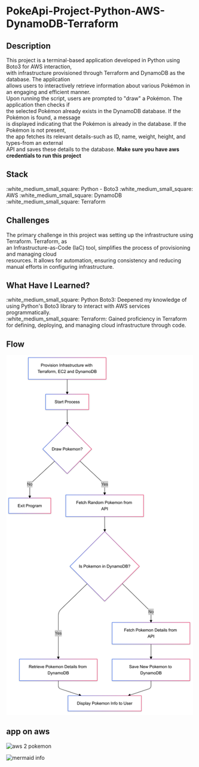 # PokeApi-Project-Python-AWS-DynamoDB-Terraform

<h2>Description</h2>

<p>
This project is a terminal-based application developed in Python using Boto3 for AWS interaction,</br> with infrastructure provisioned through Terraform and DynamoDB as the database. The application</br> allows users to interactively retrieve information about various Pokémon in an engaging and efficient manner.
</br>
Upon running the script, users are prompted to "draw" a Pokémon. The application then checks if</br> the selected Pokémon already exists in the DynamoDB database. If the Pokémon is found, a message</br> is displayed indicating that the Pokémon is already in the database. If the Pokémon is not present,</br> the app fetches its relevant details-such as ID, name, weight, height, and types-from an external</br> API and saves these details to the database.
<b> Make sure you have aws credentials to run this project </b>

</p>

 <h2> Stack</h2>
:white_medium_small_square: Python - Boto3
:white_medium_small_square: AWS
:white_medium_small_square: DynamoDB
:white_medium_small_square: Terraform
</br>

<h2>Challenges</h2>
<p>
The primary challenge in this project was setting up the infrastructure using Terraform. Terraform, as</br> an Infrastructure-as-Code (IaC) tool, simplifies the process of provisioning and managing cloud</br> resources. It allows for automation, ensuring consistency and reducing manual efforts in configuring infrastructure.
</p>

<h2> What Have I Learned? </h2>
:white_medium_small_square: Python Boto3: Deepened my knowledge of using Python's Boto3 library to interact with AWS services programmatically.
</br>
:white_medium_small_square: Terraform: Gained proficiency in Terraform for defining, deploying, and managing cloud infrastructure through code.

<h2>Flow</h2>
<!-- <img width="700" alt="‏‏app-flow" src="https://github.com/vov62/PokeApi-Project-Python-AWS-DynamoaDB-Terraform/blob/main/assets/mermaid-diagram-2024-11-05-173038.png?raw=true"> -->
<img width="500" alt="‏‏app-flow" src="https://github.com/vov62/PokeApi-Project-Python-AWS-DynamoaDB-Terraform/blob/main/assets/mermaid info.png?raw=true">



<h2>app on aws</h2>
<img width="800" alt="aws 2 pokemon" src="https://github.com/user-attachments/assets/9441a126-1718-4005-9ebb-ec0a792dd54a">

![mermaid info](https://github.com/user-attachments/assets/ecd5ca10-f6e4-42a9-bcfb-b4a18f49155b)
